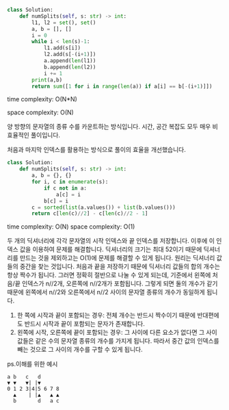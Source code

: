 ```python
class Solution:
    def numSplits(self, s: str) -> int:
        l1, l2 = set(), set()
        a, b = [], []
        i = 0
        while i < len(s)-1:
            l1.add(s[i])
            l2.add(s[-(i+1)])
            a.append(len(l1))
            b.append(len(l2))
            i += 1
        print(a,b)
        return sum([1 for i in range(len(a)) if a[i] == b[-(i+1)]])
```

time complexity: O(N*N)

space complexity: O(N)

양 방향의 문자열의 종류 수를 카운트하는 방식입니다. 시간, 공간 복잡도 모두 매우 비효율적인 풀이입니다.

처음과 마지막 인덱스를 활용하는 방식으로 풀이의 효율을 개선했습니다.
```python
class Solution:
    def numSplits(self, s: str) -> int:
        a, b = {}, {}
        for i, c in enumerate(s):
            if c not in a:
                a[c] = i
            b[c] = i
        c = sorted(list(a.values()) + list(b.values()))
        return c[len(c)//2] - c[len(c)//2 - 1]
```

time complexity: O(N)
space complexity: O(1)

두 개의 딕셔너리에 각각 문자열의 시작 인덱스와 끝 인덱스를 저장합니다. 이후에 이 인덱스 값을 이용하여 문제를 해결합니다.
딕셔너리의 크기는 최대 52이기 때문에 딕셔너리를 만드는 것을 제외하고는 O(1)에 문제를 해결할 수 있게 됩니다.
원리는 딕셔너리 값들의 중간을 찾는 것입니다. 처음과 끝을 저장하기 때문에 딕셔너리 값들의 합의 개수는 항상 짝수가 됩니다.
그러면 정확히 절반으로 나눌 수 있게 되는데, 기준에서 왼쪽에 처음/끝 인덱스가 n//2개, 오른쪽에 n//2개가 포함됩니다.
그렇게 되면 둘의 개수가 같기 때문에 왼쪽에서 n//2와 오른쪽에서 n//2 사이의 문자열 종류의 개수가 동일하게 됩니다.
1. 한 쪽에 시작과 끝이 포함되는 경우: 전체 개수는 반드시 짝수이기 때문에 반대편에도 반드시 시작과 끝이 포함되는 문자가 존재합니다.
2. 왼쪽에 시작, 오른쪽에 끝이 포함되는 경우: 그 사이에 다른 요소가 없다면 그 사이 값들은 같은 수의 문자열 종류의 개수를 가지게 됩니다.
따라서 중간 값의 인덱스를 빼는 것으로 그 사이의 개수를 구할 수 있게 됩니다.

ps.이해를 위한 예시
```
a b   c   d
▼ ▼   ▼| |▼
0 1 2 3|4|5 6 7 8
  ▲    | |▲   ▲ ▲
  b       d   a c
```